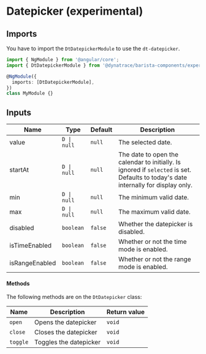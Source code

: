 # Datepicker (experimental)

## Imports

You have to import the `DtDatepickerModule` to use the `dt-datepicker`.

```typescript
import { NgModule } from '@angular/core';
import { DtDatepickerModule } from '@dynatrace/barista-components/experimental/datepicker';

@NgModule({
  imports: [DtDatepickerModule],
})
class MyModule {}
```

## Inputs

| Name           | Type        | Default | Description                                                                                                                        |
| -------------- | ----------- | ------- | ---------------------------------------------------------------------------------------------------------------------------------- |
| value          | `D \| null` | `null`  | The selected date.                                                                                                                 |
| startAt        | `D \| null` | `null`  | The date to open the calendar to initially. Is ignored if `selected` is set. Defaults to today's date internally for display only. |
| min            | `D \| null` | `null`  | The minimum valid date.                                                                                                            |
| max            | `D \| null` | `null`  | The maximum valid date.                                                                                                            |
| disabled       | `boolean`   | `false` | Whether the datepicker is disabled.                                                                                                |
| isTimeEnabled  | `boolean`   | `false` | Whether or not the time mode is enabled.                                                                                           |
| isRangeEnabled | `boolean`   | `false` | Whether or not the range mode is enabled.                                                                                          |

#### Methods

The following methods are on the `DtDatepicker` class:

| Name     | Description            | Return value |
| -------- | ---------------------- | ------------ |
| `open`   | Opens the datepicker   | `void`       |
| `close`  | Closes the datepicker  | `void`       |
| `toggle` | Toggles the datepicker | `void`       |
